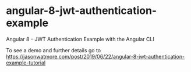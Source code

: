 # angular-8-jwt-authentication-example

Angular 8 - JWT Authentication Example with the Angular CLI

To see a demo and further details go to https://jasonwatmore.com/post/2019/06/22/angular-8-jwt-authentication-example-tutorial